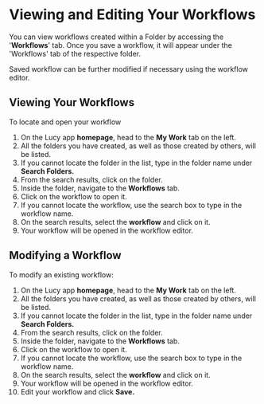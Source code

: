 # Viewing and Editing Your Workflows

You can view workflows created within a Folder by accessing the '**Workflows**' tab. Once you save a workflow, it will appear under the 'Workflows' tab of the respective folder.

Saved workflow can be further modified if necessary using the workflow editor.

## Viewing Your Workflows

To locate and open your workflow

1. On the Lucy app **homepage**, head to the **My Work** tab on the left.
2. All the folders you have created, as well as those created by others, will be listed.
3. If you cannot locate the folder in the list, type in the folder name under **Search Folders.**
4. From the search results, click on the folder.
5. Inside the folder, navigate to the **Workflows** tab.
6. Click on the workflow to open it.
7. If you cannot locate the workflow, use the search box to type in the workflow name.
8. On the search results, select the **workflow** and click on it.
9. Your workflow will be opened in the workflow editor.

## Modifying a Workflow

To modify an existing workflow:

1. On the Lucy app **homepage**, head to the **My Work** tab on the left.
2. All the folders you have created, as well as those created by others, will be listed.
3. If you cannot locate the folder in the list, type in the folder name under **Search Folders.**
4. From the search results, click on the folder.
5. Inside the folder, navigate to the **Workflows** tab.
6. Click on the workflow to open it.
7. If you cannot locate the workflow, use the search box to type in the workflow name.
8. On the search results, select the **workflow** and click on it.
9. Your workflow will be opened in the workflow editor.
10. Edit your workflow and click **Save.**

